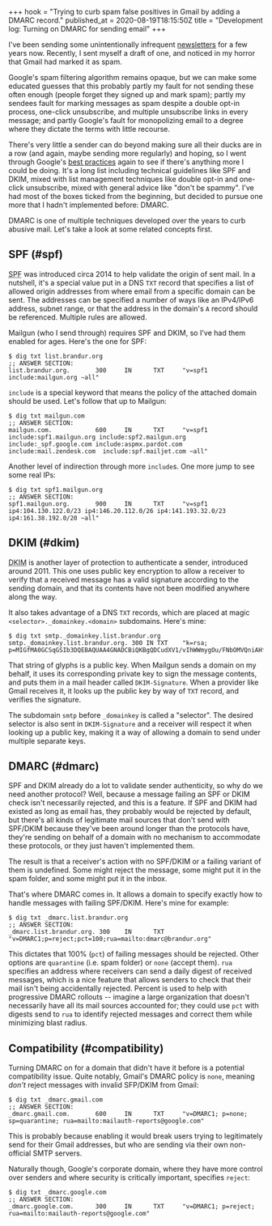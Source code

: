 +++
hook = "Trying to curb spam false positives in Gmail by adding a DMARC record."
published_at = 2020-08-19T18:15:50Z
title = "Development log: Turning on DMARC for sending email"
+++

I've been sending some unintentionally infrequent [newsletters](/newsletter) for a few years now. Recently, I sent myself a draft of one, and noticed in my horror that Gmail had marked it as spam.

Google's spam filtering algorithm remains opaque, but we can make some educated guesses that this probably partly my fault for not sending these often enough (people forget they signed up and mark spam); partly my sendees fault for marking messages as spam despite a double opt-in process, one-click unsubscribe, and multiple unsubscribe links in every message; and partly Google's fault for monopolizing email to a degree where they dictate the terms with little recourse.

There's very little a sender can do beyond making sure all their ducks are in a row (and again, maybe sending more regularly) and hoping, so I went through Google's [best practices](https://support.google.com/mail/answer/81126?hl=en) again to see if there's anything more I could be doing. It's a long list including technical guidelines like SPF and DKIM, mixed with list management techniques like double opt-in and one-click unsubscribe, mixed with general advice like "don't be spammy". I've had most of the boxes ticked from the beginning, but decided to pursue one more that I hadn't implemented before: DMARC.

DMARC is one of multiple techniques developed over the years to curb abusive mail. Let's take a look at some related concepts first.

## SPF (#spf)

<abbr title="Sender Policy Framework">SPF</abbr> was introduced circa 2014 to help validate the origin of sent mail. In a nutshell, it's a special value put in a DNS `TXT` record that specifies a list of allowed origin addresses from where email from a specific domain can be sent. The addresses can be specified a number of ways like an IPv4/IPv6 address, subnet range, or that the address in the domain's `A` record should be referenced. Multiple rules are allowed.

Mailgun (who I send through) requires SPF and DKIM, so I've had them enabled for ages. Here's the one for SPF:

```
$ dig txt list.brandur.org
;; ANSWER SECTION:
list.brandur.org.       300     IN      TXT     "v=spf1 include:mailgun.org ~all"
```

`include` is a special keyword that means the policy of the attached domain should be used. Let's follow that up to Mailgun:

```
$ dig txt mailgun.com
;; ANSWER SECTION:
mailgun.com.            600     IN      TXT     "v=spf1 include:spf1.mailgun.org include:spf2.mailgun.org include:_spf.google.com include:aspmx.pardot.com include:mail.zendesk.com  include:spf.mailjet.com ~all"
```

Another level of indirection through more `include`s. One more jump to see some real IPs:

```
$ dig txt spf1.mailgun.org
;; ANSWER SECTION:
spf1.mailgun.org.       900     IN      TXT     "v=spf1 ip4:104.130.122.0/23 ip4:146.20.112.0/26 ip4:141.193.32.0/23 ip4:161.38.192.0/20 ~all"
```

## DKIM (#dkim)

<abbr title="DomainKeys Identified Mail">DKIM</abbr> is another layer of protection to authenticate a sender, introduced around 2011. This one uses public key encryption to allow a receiver to verify that a received message has a valid signature according to the sending domain, and that its contents have not been modified anywhere along the way.

It also takes advantage of a DNS `TXT` records, which are placed at magic `<selector>._domainkey.<domain>` subdomains. Here's mine:

```
$ dig txt smtp._domainkey.list.brandur.org
smtp._domainkey.list.brandur.org. 300 IN TXT    "k=rsa; p=MIGfMA0GCSqGSIb3DQEBAQUAA4GNADCBiQKBgQDCudXV1/vIhWWmygOu/FNbOMVQniAHfu5+8xCub1ssqC0ulUi5YORoo9sZntT5vC98rVWh30kFmXomWvttPtuBqeuPNFyk0MqaOgqckv3LnURIp1OPSTHdrtG+Rw8fNx2qV2R5z5ngJw9/l+dbp7Uwg+TUri+Gi1o2dQVx9lPk6wIDAQAB"
```

That string of glyphs is a public key. When Mailgun sends a domain on my behalf, it uses its corresponding private key to sign the message contents, and puts them in a mail header called `DKIM-Signature`. When a provider like Gmail receives it, it looks up the public key by way of `TXT` record, and verifies the signature.

The subdomain `smtp` before `_domainkey` is called a "selector". The desired selector is also sent in `DKIM-Signature` and a receiver will respect it when looking up a public key, making it a way of allowing a domain to send under multiple separate keys.

## DMARC (#dmarc)

SPF and DKIM already do a lot to validate sender authenticity, so why do we need another protocol? Well, because a message failing an SPF or DKIM check isn't necessarily rejected, and this is a feature. If SPF and DKIM had existed as long as email has, they probably would be rejected by default, but there's all kinds of legitimate mail sources that don't send with SPF/DKIM because they've been around longer than the protocols have, they're sending on behalf of a domain with no mechanism to accommodate these protocols, or they just haven't implemented them.

The result is that a receiver's action with no SPF/DKIM or a failing variant of them is undefined. Some might reject the message, some might put it in the spam folder, and some might put it in the inbox.

That's where DMARC comes in. It allows a domain to specify exactly how to handle messages with failing SPF/DKIM. Here's mine for example:

```
$ dig txt _dmarc.list.brandur.org
;; ANSWER SECTION:
_dmarc.list.brandur.org. 300    IN      TXT     "v=DMARC1;p=reject;pct=100;rua=mailto:dmarc@brandur.org"
```

This dictates that 100% (`pct`) of failing messages should be rejected. Other options are `quarantine` (i.e. spam folder) or `none` (accept them). `rua` specifies an address where receivers can send a daily digest of received messages, which is a nice feature that allows senders to check that their mail isn't being accidentally rejected. Percent is used to help with progressive DMARC rollouts -- imagine a large organization that doesn't necessarily have all its mail sources accounted for; they could use `pct` with digests send to `rua` to identify rejected messages and correct them while minimizing blast radius.

## Compatibility (#compatibility)

Turning DMARC on for a domain that didn't have it before is a potential compatibility issue. Quite notably, Gmail's DMARC policy is `none`, meaning _don't_ reject messages with invalid SFP/DKIM from Gmail:

```
$ dig txt _dmarc.gmail.com
;; ANSWER SECTION:
_dmarc.gmail.com.       600     IN      TXT     "v=DMARC1; p=none; sp=quarantine; rua=mailto:mailauth-reports@google.com"
```

This is probably because enabling it would break users trying to legitimately send for their Gmail addresses, but who are sending via their own non-official SMTP servers.

Naturally though, Google's corporate domain, where they have more control over senders and where security is critically important, specifies `reject`:

```
$ dig txt _dmarc.google.com
;; ANSWER SECTION:
_dmarc.google.com.      300     IN      TXT     "v=DMARC1; p=reject; rua=mailto:mailauth-reports@google.com"
```
